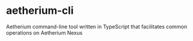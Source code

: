 # aetherium-cli
Aetherium command-line tool written in TypeScript that facilitates common operations on Aetherium Nexus

